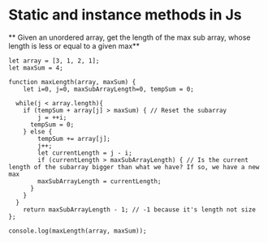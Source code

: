 # Static and instance methods in Js

** Given an unordered array, get the length of the max sub array, whose length is less or equal to a given max**

```
let array = [3, 1, 2, 1];
let maxSum = 4;

function maxLength(array, maxSum) {
	let i=0, j=0, maxSubArrayLength=0, tempSum = 0;
  
  while(j < array.length){
  	if (tempSum + array[j] > maxSum) { // Reset the subarray
    	j = ++i;
      tempSum = 0;
    } else {
    	tempSum += array[j];
    	j++;
    	let currentLength = j - i;
    	if (currentLength > maxSubArrayLength) { // Is the current length of the subarray bigger than what we have? If so, we have a new max
      	maxSubArrayLength = currentLength;
      }
    }
  }
	return maxSubArrayLength - 1; // -1 because it's length not size
};

console.log(maxLength(array, maxSum));
```
